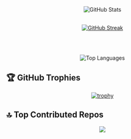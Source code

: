 <div align="center">

  <img src="https://github-readme-stats.vercel.app/api?username=GuillemSO&theme=radical&hide_border=false&include_all_commits=false&count_private=false" alt="GitHub Stats" />
<br/><br/>
  
  [![GitHub Streak](https://streak-stats.demolab.com?user=JowiMesas&theme=radical)](https://git.io/streak-stats)

<br/><br/>

<img src="https://github-readme-stats.vercel.app/api/top-langs/?username=GuillemSO&theme=radical&hide_border=false&include_all_commits=false&count_private=false&layout=compact" alt="Top Languages" />

</div>
 
## 🏆 GitHub Trophies

<div align="center">

  [![trophy](https://github-profile-trophy.vercel.app/?username=GuillemSO&theme=radical&row=2&column=4)](https://github.com/ryo-ma/github-profile-trophy)

</div>
 
## 🔝 Top Contributed Repos
<div align="center">
  
  ![](https://github-contributor-stats.vercel.app/api?username=GuillemSO&limit=5&theme=radical&combine_all_yearly_contributions=true)

</div>
